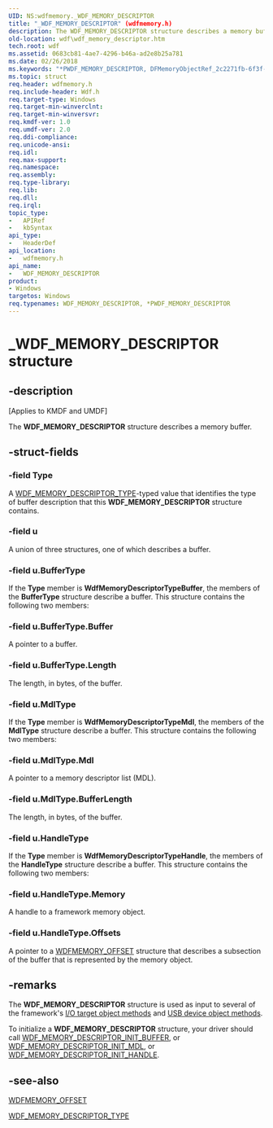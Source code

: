 ```yaml
---
UID: NS:wdfmemory._WDF_MEMORY_DESCRIPTOR
title: "_WDF_MEMORY_DESCRIPTOR" (wdfmemory.h)
description: The WDF_MEMORY_DESCRIPTOR structure describes a memory buffer.
old-location: wdf\wdf_memory_descriptor.htm
tech.root: wdf
ms.assetid: 0683cb81-4ae7-4296-b46a-ad2e8b25a781
ms.date: 02/26/2018
ms.keywords: "*PWDF_MEMORY_DESCRIPTOR, DFMemoryObjectRef_2c2271fb-6f3f-466d-b1dd-d254bc7ec96e.xml, PWDF_MEMORY_DESCRIPTOR, PWDF_MEMORY_DESCRIPTOR structure pointer, WDF_MEMORY_DESCRIPTOR, WDF_MEMORY_DESCRIPTOR structure, _WDF_MEMORY_DESCRIPTOR, kmdf.wdf_memory_descriptor, wdf.wdf_memory_descriptor, wdfmemory/PWDF_MEMORY_DESCRIPTOR, wdfmemory/WDF_MEMORY_DESCRIPTOR"
ms.topic: struct
req.header: wdfmemory.h
req.include-header: Wdf.h
req.target-type: Windows
req.target-min-winverclnt: 
req.target-min-winversvr: 
req.kmdf-ver: 1.0
req.umdf-ver: 2.0
req.ddi-compliance: 
req.unicode-ansi: 
req.idl: 
req.max-support: 
req.namespace: 
req.assembly: 
req.type-library: 
req.lib: 
req.dll: 
req.irql: 
topic_type:
-	APIRef
-	kbSyntax
api_type:
-	HeaderDef
api_location:
-	wdfmemory.h
api_name:
-	WDF_MEMORY_DESCRIPTOR
product:
- Windows
targetos: Windows
req.typenames: WDF_MEMORY_DESCRIPTOR, *PWDF_MEMORY_DESCRIPTOR
---
```


# _WDF_MEMORY_DESCRIPTOR structure


## -description


<p class="CCE_Message">[Applies to KMDF and UMDF]</p>

The <b>WDF_MEMORY_DESCRIPTOR</b> structure describes a memory buffer.


## -struct-fields




### -field Type

A <a href="https://msdn.microsoft.com/library/windows/hardware/ff552399">WDF_MEMORY_DESCRIPTOR_TYPE</a>-typed value that identifies the type of buffer description that this <b>WDF_MEMORY_DESCRIPTOR</b> structure contains.


### -field u

A union of three structures, one of which describes a buffer.


### -field u.BufferType

If the <b>Type</b> member is <b>WdfMemoryDescriptorTypeBuffer</b>, the members of the <b>BufferType</b> structure describe a buffer. This structure contains the following two members:


### -field u.BufferType.Buffer

A pointer to a buffer. 


### -field u.BufferType.Length

The length, in bytes, of the buffer. 


### -field u.MdlType

If the <b>Type</b> member is <b>WdfMemoryDescriptorTypeMdl</b>, the members of the <b>MdlType</b> structure describe a buffer. This structure contains the following two members:


### -field u.MdlType.Mdl

A pointer to a memory descriptor list (MDL). 


### -field u.MdlType.BufferLength

The length, in bytes, of the buffer.


### -field u.HandleType

If the <b>Type</b> member is <b>WdfMemoryDescriptorTypeHandle</b>, the members of the <b>HandleType</b> structure describe a buffer. This structure contains the following two members:


### -field u.HandleType.Memory

A handle to a framework memory object. 


### -field u.HandleType.Offsets

A pointer to a <a href="https://msdn.microsoft.com/library/windows/hardware/Ff548718">WDFMEMORY_OFFSET</a> structure that describes a subsection of the buffer that is represented by the memory object. 


## -remarks



The <b>WDF_MEMORY_DESCRIPTOR</b> structure is used as input to several of the framework's <a href="https://msdn.microsoft.com/29680C5C-C690-4560-B340-3565D219DFE8">I/O target object methods</a> and <a href="https://msdn.microsoft.com/CDD13B29-62C8-4CF7-9027-E55A5B37AA2E">USB device object methods</a>.

To initialize a <b>WDF_MEMORY_DESCRIPTOR</b> structure, your driver should call <a href="https://msdn.microsoft.com/library/windows/hardware/ff552393">WDF_MEMORY_DESCRIPTOR_INIT_BUFFER</a>, or <a href="https://msdn.microsoft.com/library/windows/hardware/ff552396">WDF_MEMORY_DESCRIPTOR_INIT_MDL</a>, or <a href="https://msdn.microsoft.com/library/windows/hardware/ff552395">WDF_MEMORY_DESCRIPTOR_INIT_HANDLE</a>.




## -see-also




<a href="https://msdn.microsoft.com/library/windows/hardware/Ff548718">WDFMEMORY_OFFSET</a>



<a href="https://msdn.microsoft.com/library/windows/hardware/ff552399">WDF_MEMORY_DESCRIPTOR_TYPE</a>
 

 

